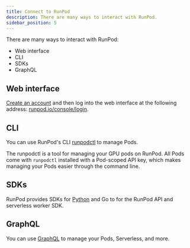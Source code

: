 ```yaml
---
title: Connect to RunPod
description: There are many ways to interact with RunPod.
sidebar_position: 5
---
```


There are many ways to interact with RunPod:

- Web interface
- CLI
- SDKs
- GraphQL

## Web interface

[Create an account](/get-started/connect-to-runpod) and then log into the web interface at the following address: [runpod.io/console/login](https://www.runpod.io/console/login).

## CLI

You can use RunPod's CLI [runpodctl](https://github.com/runpod/runpodctl) to manage Pods.

The runpodctl is a tool for managing your GPU pods on RunPod.
All Pods come with `runpodctl` installed with a Pod-scoped API key, which makes managing your Pods easier through the command line.

## SDKs

RunPod provides SDKs for [Python](/sdks/python/overview) and Go to for the RunPod API and serverless worker SDK.

## GraphQL

You can use [GraphQL](/sdks/graphql/manage-pods) to manage your Pods, Serverless, and more.
